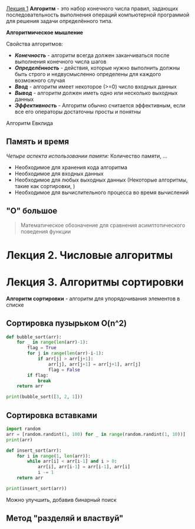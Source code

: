 [Лекция 1](Algoritm_lection_1.pdf)
__Алгоритм__ - это набор конечного числа правил, задающих последовательность выполнения операций компьютерной программой для решения задачи определённого типа.

__Алгоритмическое мышление__ 

Свойства алгоритмов:
- ___Конечность___ - алгоритм всегда должен заканчиваться после выполнения конечного числа шагов
- ___Определённость___ - действия, которые нужно выполнить должны быть строго и недвусмысленно определены для каждого возможного случая
- ___Ввод___ - алгоритм имеет некоторое (>=0) число входных данных
- ___Вывод___ - алгоритм должен иметь одно или несколько выходных данных
- ___Эффективность___ - Алгоритм обычно считается эффективным, если все его операторы достаточны просты и понятны

Алгоритм Евклида

## Память и время

_Четыре аспекта использовании памяти:_
Количество памяти, ...
- Необходимое для хранения кода алгоритма
- Необходимое для входных данных
- Необходимое для любых выходных данных (Некоторые алгоритмы, такие как сортировки, )
- Необходимое для вычислительного процесса во время вычислений

## "O" большое
> Математическое обозначение для сравнения асимптотического поведения функции


# Лекция 2. Числовые алгоритмы

# Лекция 3. Алгоритмы сортировки
__Алгоритм сортировки__ - алгоритм для упорядочивания элементов в списке
## Сортировка пузырьком O(n^2)
```python
def bubble_sort(arr):
	for _ in range(len(arr)-1):
		flag = True
		for j in range(len(arr)-i-1):
			if arr[j] > arr[j+1]:
				arr[j], arr[j+1] = arr[j+1], arr[j]
				flag = False
		if flag:
			break
	return arr

print(bubble_sort([3, 2, 1]))
```

## Сортировка вставками
```python
import random
arr = [random.randint(1, 100) for _ in range(random.randint(1, 10))]
print(arr)

def insert_sort(arr):
	for i in range(1, len(arr)):
		while arr[i] < arr[i-1] and i > 0:
			arr[i], arr[i-1] = arr[i-1], arr[i]
			i -= 1
	return arr

print(insert_sort(arr))
```
Можно улучшить, добавив бинарный поиск

## Метод "разделяй и властвуй"
